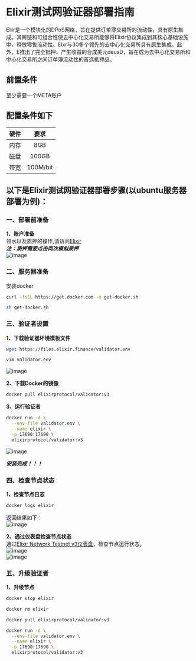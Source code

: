 # Elixir测试网验证器部署指南    

Eliir是一个模块化的DPoS网络，旨在提供订单簿交易所的流动性，具有原生集成。其跨链和可组合性使去中心化交易所能够将Elixir协议集成到其核心基础设施中，释放零售流动性。EIxr与30多个领先的去中心化交易所具有原生集成。此外，E推出了完全抵押、产生收益的合成美元deusD，旨在成为去中心化交易所和中心化交易所之间订单簿流动性的首选抵押品。

## 前置条件  
至少需要一个META账户

## 配置条件如下  
| 硬件  | 要求  |
|:-----:|:-----:|
|  内存   |   8GB   |
|   磁盘  |  100GB    |
|   带宽  |  100M/bit |

## 以下是Elixir测试网验证器部署步骤(以ubuntu服务器部署为例)：  
### 一、部署前准备  
**1、账户准备**  
领水以及质押的操作,请访问[Elixir](https://testnet-3.elixir.xyz/)  
***注：质押需要点击两次模拟质押***  
![image](https://github.com/user-attachments/assets/ddb0ffba-f814-4097-99a0-53a398afbf89)  
### 二、服务器准备  
安装docker  
```bash
curl -fsSL https://get.docker.com -o get-docker.sh
```
```bash
sh get-docker.sh
```
### 三、验证者设置  
**1、下载验证器环境模板文件**  
```bash
wget https://files.elixir.finance/validator.env
```
```bash
vim validator.env
```
![image](https://github.com/user-attachments/assets/b8d44c09-2dfe-44f6-8323-854bde4eed59)  

**2、下载Docker的镜像**  
```bash
docker pull elixirprotocol/validator:v3
```

**3、运行验证者**  
```bash
docker run -d \
  --env-file validator.env \
  --name elixir \
  -p 17690:17690 \
  elixirprotocol/validator:v3
```
![image](https://github.com/user-attachments/assets/5d48ee26-c317-4804-8b58-a6e74014c6c6)  

***安装完成！！！***  

### 四、检查节点状态  
**1、检查节点日志**  
```bash
docker logs elixir
```
返回结果如下：  
![image](https://github.com/user-attachments/assets/60317578-d26a-4f66-86dc-a621bfdb4612)  

**2、通过仪表盘检查节点状态**  
通过[Elixir Network Testnet v3仪表盘](https://testnet-3.elixir.xyz/)，检查节点运行状态。    
![image](https://github.com/user-attachments/assets/92d6fa7d-65bb-4964-9bc4-f75a9d918a46)    
![image](https://github.com/user-attachments/assets/cbd77adc-9a30-428f-b55a-fb9d259ca406)  



### 五、升级验证者  
**1、升级节点**  
```bash
docker stop elixir
```
```bash
docker rm elixir
```
```bash
docker pull elixirprotocol/validator:v3
```
```bash
docker run -d \
  --env-file validator.env \
  --name elixir \
  -p 17690:17690 \
  elixirprotocol/validator:v3
```
